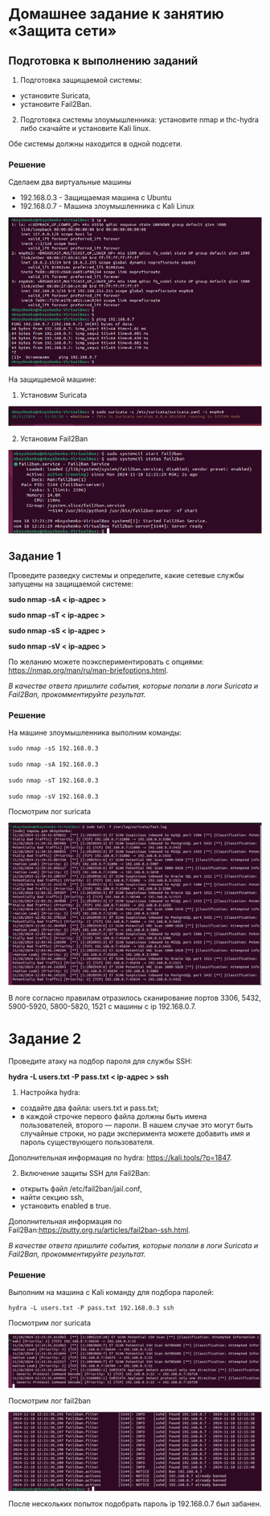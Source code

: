 # Домашнее задание к занятию «Защита сети»

## Подготовка к выполнению заданий

1. Подготовка защищаемой системы:
* установите Suricata,
* установите Fail2Ban.
2. Подготовка системы злоумышленника: установите nmap и thc-hydra либо скачайте и установите Kali linux.

Обе системы должны находится в одной подсети.

### Решение

Сделаем два виртуальные машины

* 192.168.0.3 - Защищаемая машина с Ubuntu
* 192.168.0.7 - Машина злоумышленника с Kali Linux

![two machines](two_machines.png)

На защищаемой машине:

1. Установим Suricata

![suricata start](suricata_start.png)
   
2. Установим Fail2Ban

![fail2ban start](failban_start.png)

## Задание 1

Проведите разведку системы и определите, какие сетевые службы запущены на защищаемой системе:

**sudo nmap -sA < ip-адрес >**

**sudo nmap -sT < ip-адрес >**

**sudo nmap -sS < ip-адрес >**

**sudo nmap -sV < ip-адрес >**

По желанию можете поэкспериментировать с опциями: https://nmap.org/man/ru/man-briefoptions.html.

*В качестве ответа пришлите события, которые попали в логи Suricata и Fail2Ban, прокомментируйте результат.*

### Решение

На машине злоумышленника выполним команды:

```
sudo nmap -sS 192.168.0.3

sudo nmap -sA 192.168.0.3

sudo nmap -sT 192.168.0.3

sudo nmap -sV 192.168.0.3
```

Посмотрим лог suricata

![suricata log](suricata_log.png)

В логе согласно правилам отразилось сканирование портов 3306, 5432, 5900-5920, 5800-5820, 1521 c машины с ip 192.168.0.7.

# Задание 2

Проведите атаку на подбор пароля для службы SSH:

**hydra -L users.txt -P pass.txt < ip-адрес > ssh**

1. Настройка hydra:

* создайте два файла: users.txt и pass.txt;
* в каждой строчке первого файла должны быть имена пользователей, второго — пароли. В нашем случае это могут быть случайные строки, но ради эксперимента можете добавить имя и пароль существующего пользователя.

Дополнительная информация по hydra: https://kali.tools/?p=1847.

2. Включение защиты SSH для Fail2Ban:

* открыть файл /etc/fail2ban/jail.conf,
* найти секцию ssh,
* установить enabled в true.

Дополнительная информация по Fail2Ban:https://putty.org.ru/articles/fail2ban-ssh.html.

*В качестве ответа пришлите события, которые попали в логи Suricata и Fail2Ban, прокомментируйте результат.*

### Решение

Выполним на машина с Kali команду для подбора паролей:

```
hydra -L users.txt -P pass.txt 192.168.0.3 ssh
```

Посмотрим лог suricata

![suricata ssh](suricata_ssh.png)

Посмотрим лог fail2ban

![fail2ban block](failban_block.png)

После нескольких попыток подобрать пароль ip 192.168.0.7 был забанен.
